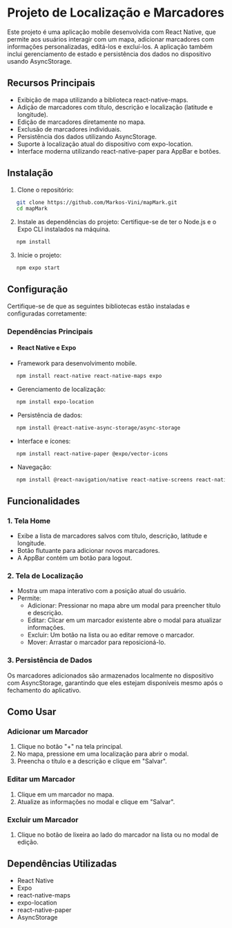 # Projeto de Localização e Marcadores

Este projeto é uma aplicação mobile desenvolvida com React Native, que permite aos usuários interagir com um mapa, adicionar marcadores com informações personalizadas, editá-los e excluí-los. A aplicação também inclui gerenciamento de estado e persistência dos dados no dispositivo usando AsyncStorage.


## Recursos Principais

* Exibição de mapa utilizando a biblioteca react-native-maps.
* Adição de marcadores com título, descrição e localização (latitude e longitude).
* Edição de marcadores diretamente no mapa.
* Exclusão de marcadores individuais.
* Persistência dos dados utilizando AsyncStorage.
* Suporte à localização atual do dispositivo com expo-location.
* Interface moderna utilizando react-native-paper para AppBar e botões.


## Instalação

1. Clone o repositório:
```bash
   git clone https://github.com/Markos-Vini/mapMark.git
   cd mapMark
```

2. Instale as dependências do projeto: Certifique-se de ter o Node.js e o Expo CLI instalados na máquina.
```bash
   npm install
```

3. Inicie o projeto:
```bash
   npm expo start
```

## Configuração

Certifique-se de que as seguintes bibliotecas estão instaladas e configuradas corretamente:

### Dependências Principais
* #### React Native e Expo

* Framework para desenvolvimento mobile.
```bash
   npm install react-native react-native-maps expo
```
* Gerenciamento de localização:
```bash
   npm install expo-location
```
* Persistência de dados:
```bash
   npm install @react-native-async-storage/async-storage
```
* Interface e ícones:
```bash
   npm install react-native-paper @expo/vector-icons
```
* Navegação:
```bash
   npm install @react-navigation/native react-native-screens react-native-gesture-handler react-native-safe-area-context react-native-reanimated react-native-get-random-values react-native-vector-icons
```

## Funcionalidades

### 1. Tela Home
* Exibe a lista de marcadores salvos com título, descrição, latitude  e longitude.
* Botão flutuante para adicionar novos marcadores.
* A AppBar contém um botão para logout.

### 2. Tela de Localização
* Mostra um mapa interativo com a posição atual do usuário.
* Permite: 
   * Adicionar: Pressionar no mapa abre um modal para preencher título e descrição.
   * Editar: Clicar em um marcador existente abre o modal para atualizar informações.
   * Excluir: Um botão na lista ou ao editar remove o marcador.
   * Mover: Arrastar o marcador para reposicioná-lo.

### 3. Persistência de Dados

Os marcadores adicionados são armazenados localmente no dispositivo com AsyncStorage, garantindo que eles estejam disponíveis mesmo após o fechamento do aplicativo.


## Como Usar

### Adicionar um Marcador
1. Clique no botão "+" na tela principal.
2. No mapa, pressione em uma localização para abrir o modal.
3. Preencha o título e a descrição e clique em "Salvar".

### Editar um Marcador
1. Clique em um marcador no mapa.
2. Atualize as informações no modal e clique em "Salvar".

### Excluir um Marcador
1. Clique no botão de lixeira ao lado do marcador na lista ou no modal de edição.


## Dependências Utilizadas

* React Native
* Expo
* react-native-maps
* expo-location
* react-native-paper
* AsyncStorage
